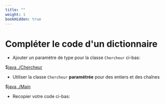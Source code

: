 ```yaml
---
title: ""
weight: 1
bookHidden: true
---
```



<style>
pre > code {
    -webkit-touch-callout: text;
    -webkit-user-select: text;
    -khtml-user-select: text;
    -moz-user-select: text;
    -ms-user-select: text;
    user-select: text;
}
</style>


# Compléter le code d'un dictionnaire

* Ajouter un paramètre de type pour la classe `Chercheur` ci-bas:

$[java ./Chercheur]()

* Utiliser la classe `Chercheur` **paramétrée** pour des entiers et des chaînes

$[java ./Main]()

* Recopier votre code ci-bas:
